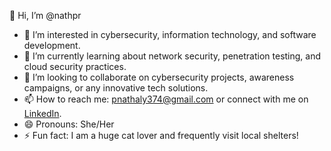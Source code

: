👋 Hi, I’m @nathpr

- 👀 I’m interested in cybersecurity, information technology, and software development.
- 🌱 I’m currently learning about network security, penetration testing, and cloud security practices.
- 💞️ I’m looking to collaborate on cybersecurity projects, awareness campaigns, or any innovative tech solutions.
- 📫 How to reach me: [pnathaly374@gmail.com](mailto:pnathaly374@gmail.com) or connect with me on [LinkedIn](https://www.linkedin.com/in/nathaly-portillo2904).
- 😄 Pronouns: She/Her
- ⚡ Fun fact: I am a huge cat lover and frequently visit local shelters!


<!---
nathpr/nathpr is a ✨ special ✨ repository because its `README.md` (this file) appears on your GitHub profile.
You can click the Preview link to take a look at your changes.
--->
